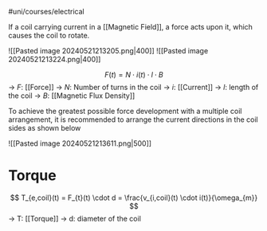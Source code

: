 #uni/courses/electrical 

If a coil carrying current in a [[Magnetic Field]], a force acts upon it, which causes the coil to rotate.

![[Pasted image 20240521213205.png|400]]
![[Pasted image 20240521213224.png|400]]

$$
F(t) = N \cdot i(t) \cdot l \cdot B
$$
-> $F$: [[Force]]
-> $N$: Number of turns in the coil
-> $i$: [[Current]]
-> $l$: length of the coil
-> $B$: [[Magnetic Flux Density]]

To achieve the greatest possible force development with a multiple coil arrangement, it is recommended to arrange the current directions in the coil sides as shown below

![[Pasted image 20240521213611.png|500]]

# Torque

$$
T_{e,coil}(t) = F_{t}(t) \cdot d = \frac{v_{i,coil}(t) \cdot i(t)}{\omega_{m}}
$$
-> T: [[Torque]]
-> d: diameter of the coil